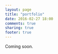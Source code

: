 ```yaml
---
layout: page
title: "portfolio"
date: 2016-02-27 18:00
comments: true
sharing: true
footer: true
---
```

Coming soon.
<!-- <p>Below are a few of the apps I've built:</p>
<ul>
  <li><a href="http://world-cup-14.herokuapp.com/"><b>WorldCupApp</b></a> - 2014 World Cup tracker (<a href="https://github.com/chriskohlbrenner/world-cup-2014">code on Github</a>).
    <ul>
      <li>Rails app with multiple models and associations</li>
      <li>Real-time updates using Rake tasks and Heroku scheduler</li>
      <li>Built using the <a href="http://www.kimonolabs.com/worldcup/explorer">"(un)official World Cup API"</a></li>
    </ul>
  </li>
  <br>

  <li><b>ExpressChat</b> - simple real-time chat application (<a href="https://github.com/chriskohlbrenner/express-chat">code</a>).
    <ul>
      <li>Node.js with Express as the server side framework</li>
      <li>AngularJS for client side rendering</li>
      <li>SockJS for WebSocket emulation</li>
    </ul>
  </li>
  <br>

  <li><b>Tender</b> - Venmo for Bitcoin (<a href="https://github.com/chriskohlbrenner/BitcoinMessenger">code</a>).
    <ul>
      <li>Enable users to send or receive any amount of Bitcoin</li>
      <li>Implement inbox/outbox system for messages to accompany payments and requests</li>
      <li>Built with Ruby on Rails, Omniauth, Javascript, AJAX, Postgres, Heroku, Rspec, Capybara and the Coinbase API</li>
    </ul>
  </li>
  <br>

  <li><a href="http://language-80-20.herokuapp.com"><b>Language 80/20</b></a> - Rails app that applies the 80-20 rule to language learning (<a href="https://github.com/chriskohlbrenner/language8020">code</a>).
    <ul>
      <li>Populated database of languages and words from frequency lists based on data from OpenSubtitles.org</li>
      <li>Gathered translations from Google Translate using Net::HTTP and JSON parsing in Ruby</li>
      <li>Displayed translations dynamically with jQuery</li>
      <li>Implemented Javascript game to test user’s knowledge of a given language</li>
      <li>Implemented Wrap Bootstrap theme for front-end display</li>
    </ul>
  </li>
  <br>
  <li><b>Weather app</b> - Sinatra app to display current temperature (<a href="https://github.com/chriskohlbrenner/temperatures-sinatra">code</a>).
    <ul>
      <li>Scrape data from Weather.com using Nokogiri</li>
      <li>Determine current location based on user’s IP address with Geocoder gem</li>
      <li>Hosted on Digital Ocean web server</li>
    </ul>
  </li>
  <br>
</ul> -->